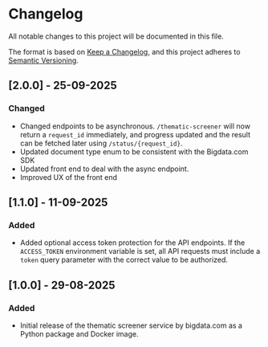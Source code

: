 # Changelog

All notable changes to this project will be documented in this file.

The format is based on [Keep a Changelog](https://keepachangelog.com/en/1.1.0/),
and this project adheres to [Semantic Versioning](https://semver.org/spec/v2.0.0.html).

## [2.0.0] - 25-09-2025

### Changed
- Changed endpoints to be asynchronous. `/thematic-screener` will now return a `request_id` immediately, and progress updated and the result can be fetched later using `/status/{request_id}`.
- Updated document type enum to be consistent with the Bigdata.com SDK
- Updated front end to deal with the async endpoint.
- Improved UX of the front end

## [1.1.0] - 11-09-2025

### Added
- Added optional access token protection for the API endpoints. If the `ACCESS_TOKEN` environment variable is set, all API requests must include a `token` query parameter with the correct value to be authorized.


## [1.0.0] - 29-08-2025

### Added
- Initial release of the thematic screener service by bigdata.com as a Python package and Docker image.
